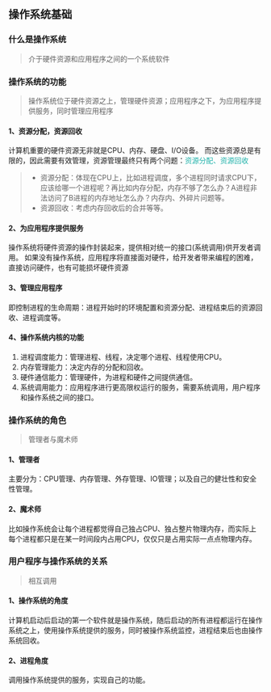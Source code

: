## 操作系统基础

### 什么是操作系统

>介于硬件资源和应用程序之间的一个系统软件

### 操作系统的功能

>操作系统位于硬件资源之上，管理硬件资源；应用程序之下，为应用程序提供服务，同时管理应用程序

#### 1、资源分配，资源回收

计算机重要的硬件资源无非就是CPU、内存、硬盘、I/O设备。
而这些资源总是有限的，因此需要有效管理，资源管理最终只有两个问题：<font color=LightSeaGreen>资源分配、资源回收</font>
>+ 资源分配：体现在CPU上，比如进程调度，多个进程同时请求CPU下，应该给哪一个进程呢？再比如内存分配，内存不够了怎么办？A进程非法访问了B进程的内存地址怎么办？内存内、外碎片问题等。
>+ 资源回收：考虑内存回收后的合并等等。

#### 2、为应用程序提供服务

操作系统将硬件资源的操作封装起来，提供相对统一的接口(系统调用)供开发者调用。
如果没有操作系统，应用程序将直接面对硬件，给开发者带来编程的困难，直接访问硬件，也有可能损坏硬件资源

#### 3、管理应用程序

即控制进程的生命周期：进程开始时的环境配置和资源分配、进程结束后的资源回收、进程调度等。

#### 4、操作系统内核的功能

1. 进程调度能力：管理进程、线程，决定哪个进程、线程使用CPU。
2. 内存管理能力：决定内存的分配和回收。
3. 硬件通信能力：管理硬件，为进程和硬件之间提供通信。
4. 系统调用能力：应用程序进行更高限权运行的服务，需要系统调用，用户程序和操作系统之间的接口。

### 操作系统的⻆色

>管理者与魔术师

#### 1、管理者

主要分为：CPU管理、内存管理、外存管理、IO管理；以及自己的健壮性和安全性管理。

#### 2、魔术师

比如操作系统会让每个进程都觉得自己独占CPU、独占整片物理内存，而实际上每个进程都只是在某一时间段内占用CPU，仅仅只是占用实际一点点物理内存。

### 用户程序与操作系统的关系

>相互调用

#### 1、操作系统的⻆度

计算机启动后启动的第一个软件就是操作系统，随后启动的所有进程都运行在操作系统之上，使用操作系统提供的服务，同时被操作系统监控，进程结束后也由操作系统回收。

#### 2、进程⻆度

调用操作系统提供的服务，实现自己的功能。

